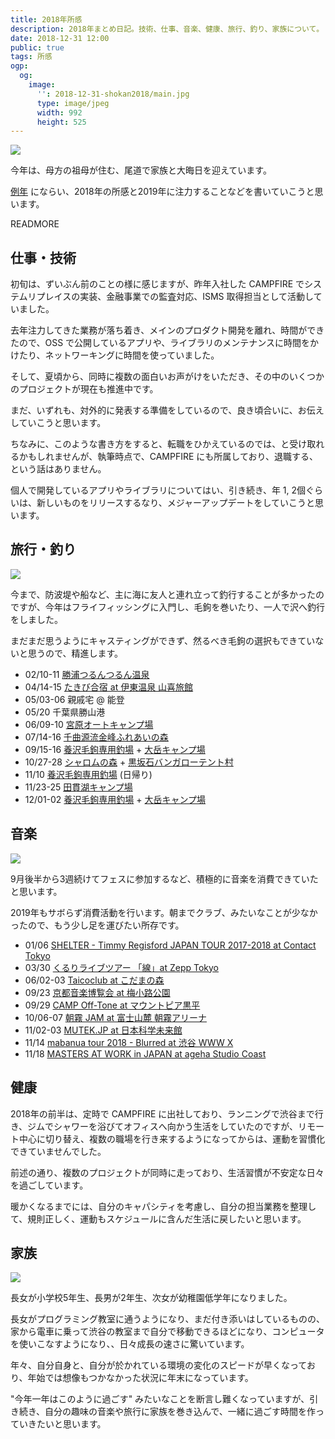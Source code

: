 ```yaml
---
title: 2018年所感
description: 2018年まとめ日記。技術、仕事、音楽、健康、旅行、釣り、家族について。
date: 2018-12-31 12:00
public: true
tags: 所感
ogp:
  og:
    image:
      '': 2018-12-31-shokan2018/main.jpg
      type: image/jpeg
      width: 992
      height: 525
---
```


![](2018-12-31-shokan2018/main.jpg)

今年は、母方の祖母が住む、尾道で家族と大晦日を迎えています。

[例年](/t/所感/) にならい、2018年の所感と2019年に注力することなどを書いていこうと思います。

READMORE

## 仕事・技術

初旬は、ずいぶん前のことの様に感じますが、昨年入社した CAMPFIRE でシステムリプレイスの実装、金融事業での監査対応、ISMS 取得担当として活動していました。

去年注力してきた業務が落ち着き、メインのプロダクト開発を離れ、時間ができたので、OSS で公開しているアプリや、ライブラリのメンテナンスに時間をかけたり、ネットワーキングに時間を使っていました。

そして、夏頃から、同時に複数の面白いお声がけをいただき、その中のいくつかのプロジェクトが現在も推進中です。

まだ、いずれも、対外的に発表する準備をしているので、良き頃合いに、お伝えしていこうと思います。

ちなみに、このような書き方をすると、転職をひかえているのでは、と受け取れるかもしれませんが、執筆時点で、CAMPFIRE にも所属しており、退職する、という話はありません。

個人で開発しているアプリやライブラリについてはい、引き続き、年 1, 2個ぐらいは、新しいものをリリースするなり、メジャーアップデートをしていこうと思います。

## 旅行・釣り

![](2018-12-31-shokan2018/trout.jpg)

今まで、防波堤や船など、主に海に友人と連れ立って釣行することが多かったのですが、今年はフライフィッシングに入門し、毛鉤を巻いたり、一人で沢へ釣行をしました。

まだまだ思うようにキャスティングができず、然るべき毛鉤の選択もできていないと思うので、精進します。

- 02/10-11 [勝浦つるんつるん温泉](http://katuuraonsen.com/)
- 04/14-15 [たきび合宿 at 伊東温泉 山喜旅館](https://inside.campfire.co.jp/updates/2018/04/17/takibicamp1/)
- 05/03-06 親戚宅 @ 能登
- 05/20 千葉県勝山港
- 06/09-10 [宮原オートキャンプ場](http://www.camp-miyahara.com/)
- 07/14-16 [千曲源流金峰ふれあいの森](http://w2.avis.ne.jp/~mawarime/fureai.htm)
- 09/15-16 [養沢毛鉤専用釣場] + [大岳キャンプ場]
- 10/27-28 [シャロムの森] + [黒坂石バンガローテント村]
- 11/10 [養沢毛鉤専用釣場] (日帰り)
- 11/23-25 [田貫湖キャンプ場](https://tanukiko.com/)
- 12/01-02 [養沢毛鉤専用釣場] + [大岳キャンプ場]

## 音楽

![](2018-12-31-shokan2018/asagiri.jpg)

9月後半から3週続けてフェスに参加するなど、積極的に音楽を消費できていたと思います。

2019年もサボらず消費活動を行います。朝までクラブ、みたいなことが少なかったので、もう少し足を運びたい所存です。

- 01/06 [SHELTER - Timmy Regisford JAPAN TOUR 2017-2018 at Contact Tokyo](http://www.contacttokyo.com/schedule/shelter-japan-tour-2017/)
- 03/30 [くるりライブツアー 「線」at Zepp Tokyo](https://www.red-hot.ne.jp/play/detail.php?pid=py15763)
- 06/02-03 [Taicoclub at こだまの森](https://taicoclub.com/18/)
- 09/23 [京都音楽博覧会 at 梅小路公園](http://kyotoonpaku.net/2018/)
- 09/29 [CAMP Off-Tone at マウントピア黒平](http://www.offtone.in/camp/)
- 10/06-07 [朝霧 JAM at 富士山麓 朝霧アリーナ](http://asagirijam.jp/)
- 11/02-03 [MUTEK.JP at 日本科学未来館](https://mutek.jp/)
- 11/14 [mabanua tour 2018 - Blurred at 渋谷 WWW X](http://mabanua.com/live/2018/tour2018_blurred/)
- 11/18 [MASTERS AT WORK in JAPAN at ageha Studio Coast](http://mawinjapan.com/)

## 健康

2018年の前半は、定時で CAMPFIRE に出社しており、ランニングで渋谷まで行き、ジムでシャワーを浴びてオフィスへ向かう生活をしていたのですが、リモート中心に切り替え、複数の職場を行き来するようになってからは、運動を習慣化できていませんでした。

前述の通り、複数のプロジェクトが同時に走っており、生活習慣が不安定な日々を過ごしています。

暖かくなるまでには、自分のキャパシティを考慮し、自分の担当業務を整理して、規則正しく、運動もスケジュールに含んだ生活に戻したいと思います。

## 家族

![](2018-12-31-shokan2018/family.jpg)

長女が小学校5年生、長男が2年生、次女が幼稚園低学年になりました。

長女がプログラミング教室に通うようになり、まだ付き添いはしているものの、家から電車に乗って渋谷の教室まで自分で移動できるほどになり、コンピュータを使いこなすようになり、、日々成長の速さに驚いています。

年々、自分自身と、自分が於かれている環境の変化のスピードが早くなっており、年始では想像もつかなかった状況に年末になっています。

"今年一年はこのように過ごす" みたいなことを断言し難くなっていますが、引き続き、自分の趣味の音楽や旅行に家族を巻き込んで、一緒に過ごす時間を作っていきたいと思います。

[大岳キャンプ場]: http://otakecamp.web.fc2.com/
[養沢毛鉤専用釣場]: http://yozawa.jp/
[シャロムの森]: http://shalomnet.net/
[黒坂石バンガローテント村]: https://www.kurozakaishi.com/
